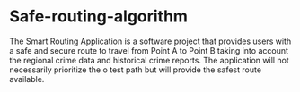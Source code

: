 # Safe-routing-algorithm
The Smart Routing Application is a software project that provides users with a safe and secure route to travel from Point A to Point B taking into account the regional crime data and historical crime reports. The application will not necessarily prioritize the o test path but will provide the safest route available.
